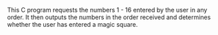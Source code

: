This C program requests the numbers 1 - 16 entered by the user in any order. It then outputs the numbers in the order received and determines whether the user has entered a magic square.
